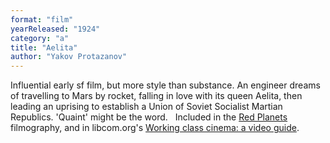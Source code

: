 ```yaml
---
format: "film"
yearReleased: "1924"
category: "a"
title: "Aelita"
author: "Yakov Protazanov"
---
```

Influential early sf film, but more style  than substance. An engineer dreams of travelling to Mars by rocket, falling in  love with its queen Aelita, then leading an uprising to establish a Union of  Soviet Socialist Martian Republics. 'Quaint' might be the word.
 
Included in the <a href="biblio.htm#Red Planets">Red Planets</a> filmography, and in  libcom.org's <a href="https://libcom.org/library/working-class-cinema-video-guide">Working  class cinema: a video guide</a>.